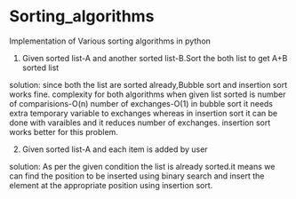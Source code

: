 Sorting_algorithms
==================

Implementation of Various sorting algorithms in python


1) Given sorted list-A and another sorted list-B.Sort the both list to get A+B sorted list

solution:
since both the list are sorted already,Bubble sort and insertion sort works fine.
complexity for both algorithms when given list sorted is
number of comparisions-O(n)
number of exchanges-O(1) 
in bubble sort it needs extra temporary variable to exchanges whereas in 
insertion sort it can be done with varaibles and it reduces number of exchanges.
insertion sort works better for this problem.

2) Given sorted list-A and each item is added by user

solution:
As per the given condition the list is already sorted.it means we can find the position to be inserted using binary search 
and insert the element at the appropriate position using insertion sort.
